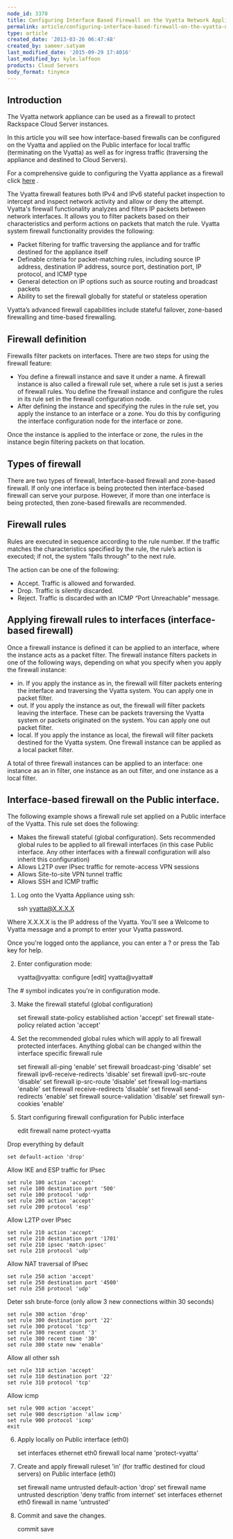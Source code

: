 ```yaml
---
node_id: 3370
title: Configuring Interface Based Firewall on the Vyatta Network Appliance
permalink: article/configuring-interface-based-firewall-on-the-vyatta-network-appliance
type: article
created_date: '2013-03-26 06:47:48'
created_by: sameer.satyam
last_modified_date: '2015-09-29 17:4016'
last_modified_by: kyle.laffoon
products: Cloud Servers
body_format: tinymce
---
```


Introduction
------------

The Vyatta network appliance can be used as a firewall to protect
Rackspace Cloud Server instances.

In this article you will see how interface-based firewalls can be
configured on the Vyatta and applied on the Public interface for local
traffic (terminating on the Vyatta) as well as for ingress traffic
(traversing the appliance and destined to Cloud Servers).

For a comprehensive guide to configuring the Vyatta appliance as a
firewall click
[here](https://54712289bdd910def82d-5cc7866f7aae0a382278b5bce7412a4a.ssl.cf1.rackcdn.com/Vyatta-Firewall_6.5R1_v01.pdf)
.

The Vyatta firewall features both IPv4 and IPv6 stateful packet
inspection to intercept and inspect network activity and allow or deny
the attempt. Vyatta's firewall functionality analyzes and filters IP
packets between network interfaces. It allows you to filter packets
based on their characteristics and perform actions on packets that match
the rule. Vyatta system firewall functionality provides the following:

-   Packet filtering for traffic traversing the appliance and for
    traffic destined for the appliance itself
-   Definable criteria for packet-matching rules, including source IP
    address, destination IP address, source port, destination port, IP
    protocol, and ICMP type
-   General detection on IP options such as source routing and broadcast
    packets
-   Ability to set the firewall globally for stateful or stateless
    operation

Vyatta&rsquo;s advanced firewall capabilities include stateful failover,
zone-based firewalling and time-based firewalling.

Firewall definition
-------------------

Firewalls filter packets on interfaces. There are two steps for using
the firewall feature:

-   You define a firewall instance and save it under a name. A firewall
    instance is also called a firewall rule set, where a rule set is
    just a series of firewall rules. You define the firewall instance
    and configure the rules in its rule set in the
    firewall configuration node.
-   After defining the instance and specifying the rules in the rule
    set, you apply the instance to an interface or a zone. You do this
    by configuring the interface configuration node for the interface or
    zone.

Once the instance is applied to the interface or zone, the rules in the
instance begin filtering packets on that location.

Types of firewall
-----------------

There are two types of firewall, Interface-based firewall and zone-based
firewall. If only one interface is being protected then interface-based
firewall can serve your purpose. However, if more than one interface is
being protected, then zone-based firewalls are recommended.

Firewall rules
--------------

Rules are executed in sequence according to the rule number. If the
traffic matches the characteristics specified by the rule, the rule&rsquo;s
action is executed; if not, the system &ldquo;falls through&rdquo; to the next rule.

The action can be one of the following:

-   Accept. Traffic is allowed and forwarded.
-   Drop. Traffic is silently discarded.
-   Reject. Traffic is discarded with an ICMP &ldquo;Port Unreachable&rdquo;
    message.

Applying firewall rules to interfaces (interface-based firewall)
----------------------------------------------------------------

Once a firewall instance is defined it can be applied to an interface,
where the instance acts as a packet filter. The firewall instance
filters packets in one of the following ways, depending on what you
specify when you apply the firewall instance:

-   in. If you apply the instance as in, the firewall will filter
    packets entering the interface and traversing the Vyatta system. You
    can apply one in packet filter.
-   out. If you apply the instance as out, the firewall will filter
    packets leaving the interface. These can be packets traversing the
    Vyatta system or packets originated on the system. You can apply one
    out packet filter.
-   local. If you apply the instance as local, the firewall will filter
    packets destined for the Vyatta system. One firewall instance can be
    applied as a local packet filter.

A total of three firewall instances can be applied to an interface: one
instance as an in filter, one instance as an out filter, and one
instance as a local filter.

Interface-based firewall on the Public interface.
-------------------------------------------------

The following example shows a firewall rule set applied on a Public
interface of the Vyatta. This rule set does the following:

-   Makes the firewall stateful (global configuration). Sets recommended
    global rules to be applied to all firewall interfaces (in this case
    Public interface. Any other interfaces with a firewall configuration
    will also inherit this configuration)
-   Allows L2TP over IPsec traffic for remote-access VPN sessions
-   Allows Site-to-site VPN tunnel traffic
-   Allows SSH and ICMP traffic

 

1. Log onto the Vyatta Appliance using ssh:

    ssh vyatta@X.X.X.X

Where X.X.X.X is the IP address of the Vyatta. You'll see a Welcome to
Vyatta message and a prompt to enter your Vyatta password.

Once you're logged onto the appliance, you can enter a ? or press the
Tab key for help.

2. Enter configuration mode:

    vyatta@vyatta: configure
    [edit]
    vyatta@vyatta#

The \# symbol indicates you're in configuration mode.

 

3. Make the firewall stateful (global configuration)

    set firewall state-policy established action 'accept'
    set firewall state-policy related action 'accept'

4. Set the recommended global rules which will apply to all firewall
protected interfaces. Anything global can be changed within the
interface specific firewall rule

    set firewall all-ping 'enable'
    set firewall broadcast-ping 'disable'
    set firewall ipv6-receive-redirects 'disable'
    set firewall ipv6-src-route 'disable'
    set firewall ip-src-route 'disable'
    set firewall log-martians 'enable'
    set firewall receive-redirects 'disable'
    set firewall send-redirects 'enable'
    set firewall source-validation 'disable'
    set firewall syn-cookies 'enable'

5. Start configuring firewall configuration for Public interface

    edit firewall name protect-vyatta

Drop everything by default

    set default-action 'drop'

Allow IKE and ESP traffic for IPsec

    set rule 100 action 'accept'
    set rule 100 destination port '500'
    set rule 100 protocol 'udp'
    set rule 200 action 'accept'
    set rule 200 protocol 'esp'

Allow L2TP over IPsec

    set rule 210 action 'accept'
    set rule 210 destination port '1701'
    set rule 210 ipsec 'match-ipsec'
    set rule 210 protocol 'udp'

Allow NAT traversal of IPsec

    set rule 250 action 'accept'
    set rule 250 destination port '4500'
    set rule 250 protocol 'udp'

Deter ssh brute-force (only allow 3 new connections within 30 seconds)

    set rule 300 action 'drop'
    set rule 300 destination port '22'
    set rule 300 protocol 'tcp'
    set rule 300 recent count '3'
    set rule 300 recent time '30'
    set rule 300 state new 'enable'

Allow all other ssh

    set rule 310 action 'accept'
    set rule 310 destination port '22'
    set rule 310 protocol 'tcp'

Allow icmp

    set rule 900 action 'accept'
    set rule 900 description 'allow icmp'
    set rule 900 protocol 'icmp' 
    exit

6. Apply locally on Public interface (eth0)

    set interfaces ethernet eth0 firewall local name 'protect-vyatta'

7. Create and apply firewall ruleset 'in' (for traffic destined for
cloud servers) on Public interface (eth0)

    set firewall name untrusted default-action 'drop'
    set firewall name untrusted description 'deny traffic from internet'
    set interfaces ethernet eth0 firewall in name 'untrusted'

8. Commit and save the changes.

    commit
    save

